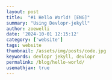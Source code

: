 ```yaml
---
layout: post
title:  "#1 Hello World! [ENG]"
summary: "Using Devlopr-jekyll"
author: zoewelli
date: '2024-10-01 12:15:12'
category: ['website']
tags: website
thumbnail: /assets/img/posts/code.jpg
keywords: devlopr jekyll, devlopr
permalink: /blog/hello-world/
usemathjax: true
---
```


